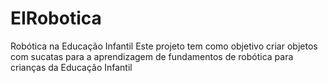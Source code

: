 # EIRobotica
Robótica na Educação Infantil
Este projeto tem como objetivo criar objetos com sucatas para a aprendizagem de fundamentos de robótica para crianças da Educação Infantil
